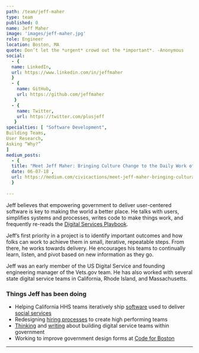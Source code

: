 ```yaml
---
path: /team/jeff-maher
type: team
published: 0
name: Jeff Maher
image: 'images/jeff-maher.jpg'
role: Engineer
location: Boston, MA
quote: Don’t let the *urgent* crowd out the *important*. -Anonymous
social: 
  - {
  name: LinkedIn,
  url: https://www.linkedin.com/in/jeffmaher
  }
  - {
    name: GitHub,
    url: https://github.com/jeffmaher
   }
  - {
    name: Twitter,
    url: https://twitter.com/plusjeff
   } 
specialties: [ "Software Development",
Building Teams,
User Research,
Asking “Why?”
]
medium_posts: 
  - {
  title: "Meet Jeff Maher: Bringing Culture Change to the Daily Work of Government",
  date: 06-07-18 ,
  url: https://medium.com/civicactions/meet-jeff-maher-bringing-cultural-change-to-the-daily-work-of-government-da0f69bc602b
  }
  
---
```


Jeff believes that empowering government to deliver user-centered software is key to making the world a better place. He talks with users, simplifies systems and processes, writes code to make things work, and frequently re-reads the [Digital Services Playbook](https://playbook.cio.gov/).

Jeff’s first priority in a project is to identify important outcomes and how folks can work to achieve them in small, iterative, repeatable steps. From there, he works towards delivery. He encourages his teams to continually learn, listen, and pivot based on new information as they go. 

Jeff was an early member of the US Digital Service and founding engineering manager of the Vets.gov team. He has also worked with several state digital service teams in California, Rhode Island, and Massachusetts.




### Things Jeff has been doing
* Helping California HHS teams iteratively ship [software](https://github.com/CA-MMISDigitalServices) used to deliver [social services](https://cwds.ca.gov/)
* Redesigning [hiring processes](https://civicactions.com/careers/) to create high performing teams
* [Thinking](https://ash.harvard.edu/people/jeff-maher) and [writing](https://medium.com/@plusjeff) about building digital service teams within government
* Working to improve government design forms at [Code for Boston](http://www.codeforboston.org/)



------------------------------
